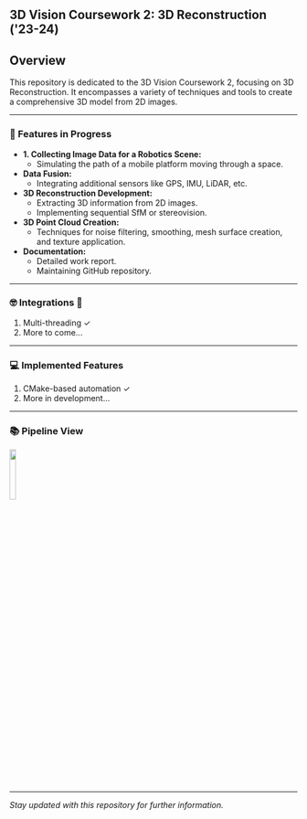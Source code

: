 ## 3D Vision Coursework 2: 3D Reconstruction ('23-24)

## Overview

This repository is dedicated to the 3D Vision Coursework 2, focusing on 3D Reconstruction. It encompasses a variety of techniques and tools to create a comprehensive 3D model from 2D images.

---
### 📝 Features in Progress

- **1. Collecting Image Data for a Robotics Scene:**
  - Simulating the path of a mobile platform moving through a space.
- **Data Fusion:**
  - Integrating additional sensors like GPS, IMU, LiDAR, etc.
- **3D Reconstruction Development:**
  - Extracting 3D information from 2D images.
  - Implementing sequential SfM or stereovision.
- **3D Point Cloud Creation:**
  - Techniques for noise filtering, smoothing, mesh surface creation, and texture application.
- **Documentation:**
  - Detailed work report.
  - Maintaining GitHub repository.
    
---
### 🤓 Integrations 🚀

1. Multi-threading ✓
2. More to come...
---
### 💻 Implemented Features

1. CMake-based automation ✓
2. More in development...
---
### 📚 Pipeline View

<p align="left">
  <img src="https://github.com/deemano/3DReconstruction/assets/92692432/560be3cc-9191-47c1-9813-b957f6f82b33" width="15%">
</p>

---
*Stay updated with this repository for further information.*
